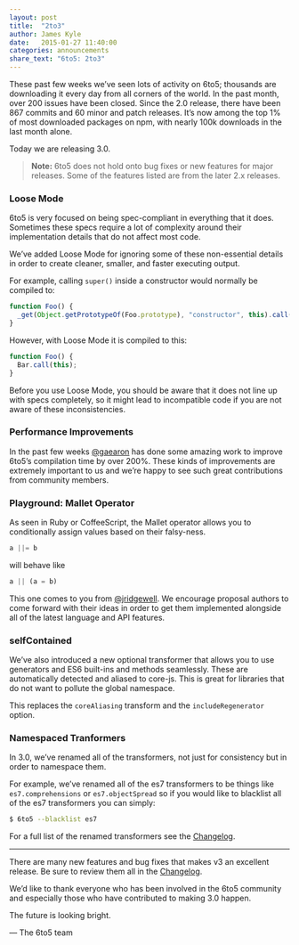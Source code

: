 ```yaml
---
layout: post
title:  "2to3"
author: James Kyle
date:   2015-01-27 11:40:00
categories: announcements
share_text: "6to5: 2to3"
---
```


These past few weeks we’ve seen lots of activity on 6to5; thousands are downloading it every day from all corners of the world. In the past month, over 200 issues have been closed. Since the 2.0 release, there have been 867 commits and 60 minor and patch releases. It’s now among the top 1% of most downloaded packages on npm, with nearly 100k downloads in the last month alone.

Today we are releasing 3.0.

> **Note:** 6to5 does not hold onto bug fixes or new features for major releases. Some of the features listed are from the later 2.x releases.

### Loose Mode

6to5 is very focused on being spec-compliant in everything that it does. Sometimes these specs require a lot of complexity around their implementation details that do not affect most code.

We’ve added Loose Mode for ignoring some of these non-essential details in order to create cleaner, smaller, and faster executing output.

For example, calling `super()` inside a constructor would normally be compiled to:

```js
function Foo() {
  _get(Object.getPrototypeOf(Foo.prototype), "constructor", this).call(this);
}
```

However, with Loose Mode it is compiled to this:

```js
function Foo() {
  Bar.call(this);
}
```

Before you use Loose Mode, you should be aware that it does not line up with specs completely, so it might lead to incompatible code if you are not aware of these inconsistencies.

### Performance Improvements

In the past few weeks [@gaearon](https://github.com/gaearon) has done some amazing work to improve 6to5’s compilation time by over 200%. These kinds of improvements are extremely important to us and we’re happy to see such great contributions from community members.

### Playground: Mallet Operator

As seen in Ruby or CoffeeScript, the Mallet operator allows you to conditionally assign values based on their falsy-ness.

```js
a ||= b
```

will behave like

```js
a || (a = b)
```

This one comes to you from [@jridgewell](https://github.com/jridgewell). We encourage proposal authors to come forward with their ideas in order to get them implemented alongside all of the latest language and API features.

### selfContained

We’ve also introduced a new optional transformer that allows you to use generators and ES6 built-ins and methods seamlessly. These are automatically detected and aliased to core-js. This is great for libraries that do not want to pollute the global namespace.

This replaces the `coreAliasing` transform and the `includeRegenerator` option.

### Namespaced Tranformers

In 3.0, we’ve renamed all of the transformers, not just for consistency but in order to namespace them.

For example, we’ve renamed all of the es7 transformers to be things like `es7.comprehensions` or `es7.objectSpread` so if you would like to blacklist all of the es7 transformers you can simply:

```sh
$ 6to5 --blacklist es7
```

For a full list of the renamed transformers see the [Changelog](https://github.com/6to5/6to5/blob/master/CHANGELOG.md#300).

---

There are many new features and bug fixes that makes v3 an excellent release. Be sure to review them all in the [Changelog](https://github.com/6to5/6to5/blob/master/CHANGELOG.md#300).

We’d like to thank everyone who has been involved in the 6to5 community and especially those who have contributed to making 3.0 happen.

The future is looking bright.

<p class="text-right">— The 6to5 team</p>
